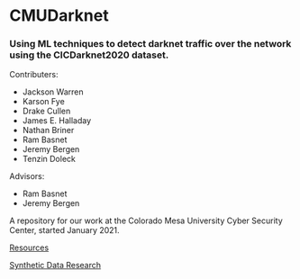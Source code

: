 # CMUDarknet
### Using ML techniques to detect darknet traffic over the network using the CICDarknet2020 dataset.

Contributers: 
  * Jackson Warren
  * Karson Fye
  * Drake Cullen
  * James E. Halladay
  * Nathan Briner
  * Ram Basnet
  * Jeremy Bergen
  * Tenzin Doleck
    
  
Advisors: 
  * Ram Basnet
  * Jeremy Bergen


A repository for our work at the Colorado Mesa University Cyber Security Center, started January 2021.


[Resources](https://docs.google.com/document/d/13erKPXrEXvrKJOL-ZZAp2OTK-MJlZRxmcj9pDKceKGw/edit?usp=sharing)

[Synthetic Data Research](https://docs.google.com/document/d/1ZCJb-8OHwKpjtGqJeFLXUEKoRvXUl2jk-p4DW9kT7nM/edit?usp=sharing)
